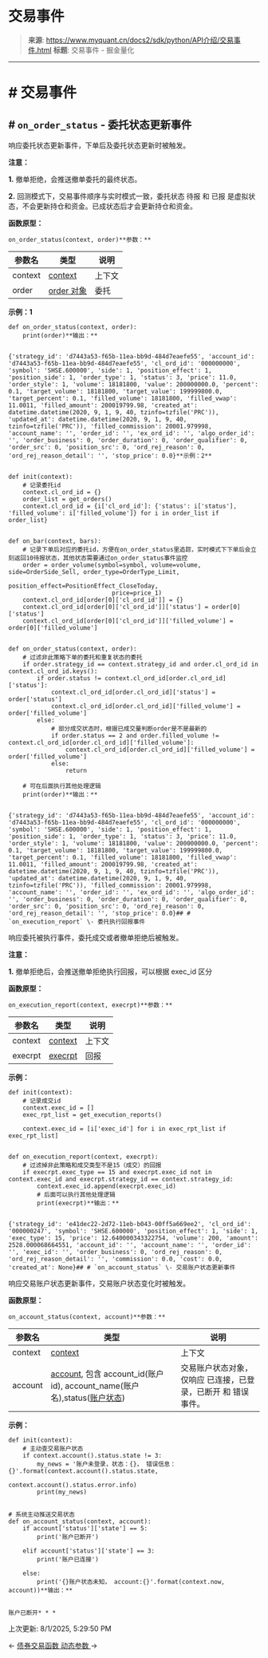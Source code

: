 # 交易事件

> **来源**: https://www.myquant.cn/docs2/sdk/python/API介绍/交易事件.html
> **标题**: 交易事件 - 掘金量化

---

# # 交易事件

## # `on_order_status` \- 委托状态更新事件

响应委托状态更新事件，下单后及委托状态更新时被触发。

**注意：**

**1.** 撤单拒绝，会推送撤单委托的最终状态。

**2.** 回测模式下，交易事件顺序与实时模式一致，委托状态 待报 和 已报 是虚拟状态，不会更新持仓和资金。已成状态后才会更新持仓和资金。

**函数原型：**
    
    
    on_order_status(context, order)**参数：**

参数名 | 类型 | 说明  
---|---|---  
context | [context](/docs2/sdk/python/变量约定.html#context-上下文对象) | 上下文  
order | [order 对象](/docs2/sdk/python/数据结构.html#order-委托对象) | 委托  
  
**示例：1**
    
    
    def on_order_status(context, order):
    	print(order)**输出：**
    
    
    {'strategy_id': 'd7443a53-f65b-11ea-bb9d-484d7eaefe55', 'account_id': 'd7443a53-f65b-11ea-bb9d-484d7eaefe55', 'cl_ord_id': '000000000', 'symbol': 'SHSE.600000', 'side': 1, 'position_effect': 1, 'position_side': 1, 'order_type': 1, 'status': 3, 'price': 11.0, 'order_style': 1, 'volume': 18181800, 'value': 200000000.0, 'percent': 0.1, 'target_volume': 18181800, 'target_value': 199999800.0, 'target_percent': 0.1, 'filled_volume': 18181800, 'filled_vwap': 11.0011, 'filled_amount': 200019799.98, 'created_at': datetime.datetime(2020, 9, 1, 9, 40, tzinfo=tzfile('PRC')), 'updated_at': datetime.datetime(2020, 9, 1, 9, 40, tzinfo=tzfile('PRC')), 'filled_commission': 20001.979998, 'account_name': '', 'order_id': '', 'ex_ord_id': '', 'algo_order_id': '', 'order_business': 0, 'order_duration': 0, 'order_qualifier': 0, 'order_src': 0, 'position_src': 0, 'ord_rej_reason': 0, 'ord_rej_reason_detail': '', 'stop_price': 0.0}**示例：2**
    
    
    def init(context):
    	# 记录委托id
    	context.cl_ord_id = {}
        order_list = get_orders()
        context.cl_ord_id = {i['cl_ord_id']: {'status': i['status'], 'filled_volume': i['filled_volume']} for i in order_list if order_list}
    
    
    def on_bar(context, bars):
    	# 记录下单后对应的委托id，方便在on_order_status里追踪，实时模式下下单后会立刻返回10待报状态，其他状态需要通过on_order_status事件监控
    	order = order_volume(symbol=symbol, volume=volume, side=OrderSide_Sell, order_type=OrderType_Limit,
                                 position_effect=PositionEffect_CloseToday,
                                 price=price_1)
    	context.cl_ord_id[order[0]['cl_ord_id']] = {}
    	context.cl_ord_id[order[0]['cl_ord_id']]['status'] = order[0]['status']
    	context.cl_ord_id[order[0]['cl_ord_id']]['filled_volume'] = order[0]['filled_volume']
    
    
    def on_order_status(context, order):
        # 过滤非此策略下单的委托和重复状态的委托
        if order.strategy_id == context.strategy_id and order.cl_ord_id in context.cl_ord_id.keys():
            if order.status != context.cl_ord_id[order.cl_ord_id]['status']:
                context.cl_ord_id[order.cl_ord_id]['status'] = order['status']
                context.cl_ord_id[order.cl_ord_id]['filled_volume'] = order['filled_volume']
            else:
    			# 部分成交状态时，根据已成交量判断order是不是最新的
                if order.status == 2 and order.filled_volume != context.cl_ord_id[order.cl_ord_id]['filled_volume']:
                    context.cl_ord_id[order.cl_ord_id]['filled_volume'] = order['filled_volume']
                else:
                    return
    
    	# 可在后面执行其他处理逻辑
    	print(order)**输出：**
    
    
    {'strategy_id': 'd7443a53-f65b-11ea-bb9d-484d7eaefe55', 'account_id': 'd7443a53-f65b-11ea-bb9d-484d7eaefe55', 'cl_ord_id': '000000000', 'symbol': 'SHSE.600000', 'side': 1, 'position_effect': 1, 'position_side': 1, 'order_type': 1, 'status': 3, 'price': 11.0, 'order_style': 1, 'volume': 18181800, 'value': 200000000.0, 'percent': 0.1, 'target_volume': 18181800, 'target_value': 199999800.0, 'target_percent': 0.1, 'filled_volume': 18181800, 'filled_vwap': 11.0011, 'filled_amount': 200019799.98, 'created_at': datetime.datetime(2020, 9, 1, 9, 40, tzinfo=tzfile('PRC')), 'updated_at': datetime.datetime(2020, 9, 1, 9, 40, tzinfo=tzfile('PRC')), 'filled_commission': 20001.979998, 'account_name': '', 'order_id': '', 'ex_ord_id': '', 'algo_order_id': '', 'order_business': 0, 'order_duration': 0, 'order_qualifier': 0, 'order_src': 0, 'position_src': 0, 'ord_rej_reason': 0, 'ord_rej_reason_detail': '', 'stop_price': 0.0}## # `on_execution_report` \- 委托执行回报事件

响应委托被执行事件，委托成交或者撤单拒绝后被触发。

**注意：**

**1.** 撤单拒绝后，会推送撤单拒绝执行回报，可以根据 exec_id 区分

**函数原型：**
    
    
    on_execution_report(context, execrpt)**参数：**

参数名 | 类型 | 说明  
---|---|---  
context | [context](/docs2/sdk/python/变量约定.html#context-上下文对象) | 上下文  
execrpt | [execrpt](/docs2/sdk/python/数据结构.html#execrpt-回报对象) | 回报  
  
**示例：**
    
    
    def init(context):
    	# 记录成交id
        context.exec_id = []
        exec_rpt_list = get_execution_reports()
    
        context.exec_id = [i['exec_id'] for i in exec_rpt_list if exec_rpt_list]
    
    
    def on_execution_report(context, execrpt):
    	# 过滤掉非此策略和成交类型不是15（成交）的回报
        if execrpt.exec_type == 15 and execrpt.exec_id not in context.exec_id and execrpt.strategy_id == context.strategy_id:
    		context.exec_id.append(execrpt.exec_id)
    		# 后面可以执行其他处理逻辑
    		print(execrpt)**输出：**
    
    
    {'strategy_id': 'e41dec22-2d72-11eb-b043-00ff5a669ee2', 'cl_ord_id': '000000247', 'symbol': 'SHSE.600000', 'position_effect': 1, 'side': 1, 'exec_type': 15, 'price': 12.640000343322754, 'volume': 200, 'amount': 2528.000068664551, 'account_id': '', 'account_name': '', 'order_id': '', 'exec_id': '', 'order_business': 0, 'ord_rej_reason': 0, 'ord_rej_reason_detail': '', 'commission': 0.0, 'cost': 0.0, 'created_at': None}## # `on_account_status` \- 交易账户状态更新事件

响应交易账户状态更新事件，交易账户状态变化时被触发。

**函数原型：**
    
    
    on_account_status(context, account)**参数：**

参数名 | 类型 | 说明  
---|---|---  
context | [context](/docs2/sdk/python/变量约定.html#context-上下文对象) | 上下文  
account | [account](/docs2/sdk/python/数据结构.html#account-账户对象), 包含 account_id(账户 id), account_name(账户名),status([账户状态](/docs2/sdk/python/枚举常量.html#AccountStatus交易账户状态)) | 交易账户状态对象，仅响应 已连接，已登录，已断开 和 错误 事件。  
  
**示例：**
    
    
    
    def init(context):
        # 主动查交易账户状态
        if context.account().status.state != 3:
            my_news = '账户未登录，状态：{}， 错误信息：{}'.format(context.account().status.state,
                                                               context.account().status.error.info)
            print(my_news)
    
    
    # 系统主动推送交易状态
    def on_account_status(context, account):
        if account['status']['state'] == 5:
            print('账户已断开')
    
        elif account['status']['state'] == 3:
            print('账户已连接')
    
        else:
            print('{}账户状态未知， account:{}'.format(context.now, account))**输出：**
    
    
    账户已断开* * *

上次更新: 8/1/2025, 5:29:50 PM

← [ 债券交易函数 ](/docs2/sdk/python/API介绍/债券交易函数.html) [ 动态参数 ](/docs2/sdk/python/API介绍/动态参数.html) → 

